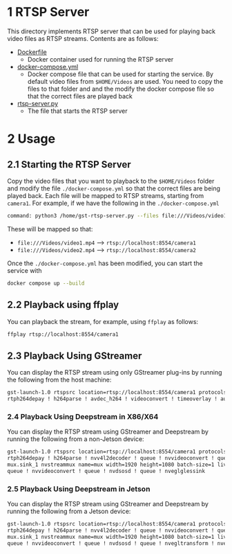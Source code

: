 # 1 RTSP Server

This directory implements RTSP server that can be used for playing back video files as RTSP streams. Contents are as follows:

* [Dockerfile](./Dockerfile)
  * Docker container used for running the RTSP server
* [docker-compose.yml](./docker-compose.yml)
  * Docker compose file that can be used for starting the service. By default
  video files from `$HOME/Videos` are used. You need to copy the files
  to that folder and and the modify the docker compose file so that the correct files
  are played back
* [rtsp-server.py](./rtsp-server.py)
  * The file that starts the RTSP server

# 2 Usage

## 2.1 Starting the RTSP Server

Copy the video files that you want to playback to the `$HOME/Videos` folder and modify the file `./docker-compose.yml` so
that the correct files are being played back. Each file will be mapped to RTSP streams, starting from `camera1`.
For example, if we have the following in the `./docker-compose.yml`

```bash
command: python3 /home/gst-rtsp-server.py --files file:///Videos/video1.mp4 file:///Videos/video2.mp4
```

These will be mapped so that:

* `file:///Videos/video1.mp4` --> `rtsp://localhost:8554/camera1`
* `file:///Videos/video2.mp4` --> `rtsp://localhost:8554/camera2`

Once the `./docker-compose.yml` has been modified, you can start the service with

```bash
docker compose up --build
```

## 2.2 Playback using ffplay

You can playback the stream, for example, using `ffplay` as follows:

```bash
ffplay rtsp://localhost:8554/camera1
```

## 2.3 Playback Using GStreamer

You can display the RTSP stream using only GStreamer plug-ins by running the following from the host machine:

```bash
gst-launch-1.0 rtspsrc location=rtsp://localhost:8554/camera1 protocols=tcp latency=200 ! \
rtph264depay ! h264parse ! avdec_h264 ! videoconvert ! timeoverlay ! autovideosink
```

### 2.4 Playback Using Deepstream in X86/X64

You can display the RTSP stream using GStreamer and Deepstream by running the following from a non-Jetson device:

```bash
gst-launch-1.0 rtspsrc location=rtsp://localhost:8554/camera1 protocols=tcp latency=500 ! \
rtph264depay ! h264parse ! nvv4l2decoder ! queue ! nvvideoconvert ! queue ! \
mux.sink_1 nvstreammux name=mux width=1920 height=1080 batch-size=1 live-source=1 ! \
queue ! nvvideoconvert ! queue ! nvdsosd ! queue ! nveglglessink
```

### 2.5 Playback Using Deepstream in Jetson

You can display the RTSP stream using GStreamer and Deepstream by running the following from a Jetson device:

```bash
gst-launch-1.0 rtspsrc location=rtsp://localhost:8554/camera1 protocols=tcp latency=500 ! \
rtph264depay ! h264parse ! nvv4l2decoder ! queue ! nvvideoconvert ! queue ! \
mux.sink_1 nvstreammux name=mux width=1920 height=1080 batch-size=1 live-source=1 ! \
queue ! nvvideoconvert ! queue ! nvdsosd ! queue ! nvegltransform ! nveglglessink
```


